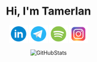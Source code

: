 <h1 align="center">Hi, I'm Tamerlan</h1>

<p align="center">

</p>

<p align="center">
  <a href="https://www.linkedin.com/in/tamerlan-akhmedov-9b0621202/"><img alt="LinkedIn" title="LinkedIn" height="48" width="48" src="assets/linkedin.svg"></a>
  <a href="https://t.me/tmkovac"><img alt="Telegram" title="Telegram" height="48" width="48" src="assets/telegram.svg"></a>
  <a href="https://open.spotify.com/user/3135gkdspqonmgui654vjpy7472y"><img alt="Spotify" title="Spotify" height="48" width="48" src="assets/spotify.svg"></a>
  <a href="https://instagram.com/akmdvtm"><img alt="Instagram" title="Instagram" height="48" width="48" src="assets/instagram.svg"></a>
</p>

<p align="center">
  <img alt="GitHubStats" title="GHS" src="https://github-readme-stats.vercel.app/api?username=Akmdvtm&show_icons=true&theme=tokyonight">
</p>



